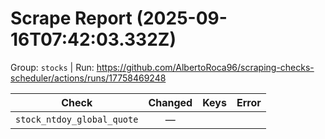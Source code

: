 # Scrape Report (2025-09-16T07:42:03.332Z)

Group: `stocks`  |  Run: https://github.com/AlbertoRoca96/scraping-checks-scheduler/actions/runs/17758469248

| Check | Changed | Keys | Error |
|---|:---:|:--|:--|
| `stock_ntdoy_global_quote` | — |  |  |
